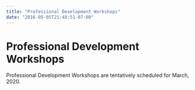 ```yaml
---
title: "Professional Development Workshops"
date: "2016-05-05T21:48:51-07:00"
---
```


# Professional Development Workshops

Professional Development Workshops are tentatively scheduled for March, 2020.
